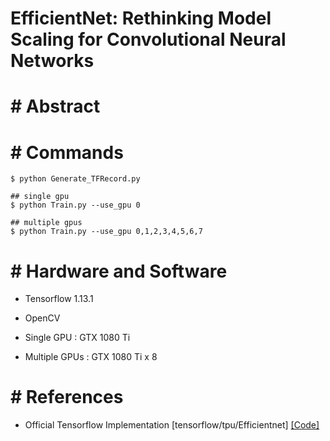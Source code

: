 # EfficientNet: Rethinking Model Scaling for Convolutional Neural Networks

# # Abstract

# # Commands
```
$ python Generate_TFRecord.py
```

```
## single gpu
$ python Train.py --use_gpu 0

## multiple gpus
$ python Train.py --use_gpu 0,1,2,3,4,5,6,7
```

# # Hardware and Software
- Tensorflow 1.13.1
- OpenCV

- Single GPU : GTX 1080 Ti
- Multiple GPUs : GTX 1080 Ti x 8

# # References
- Official Tensorflow Implementation [tensorflow/tpu/Efficientnet] [[Code]](https://github.com/tensorflow/tpu/tree/master/models/official/efficientnet)